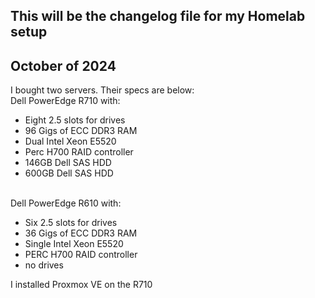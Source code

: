 ## This will be the changelog file for my Homelab setup

## October of 2024

  I bought two servers. Their specs are below: </br>
Dell PowerEdge R710 with:
  - Eight 2.5 slots for drives
  - 96 Gigs of ECC DDR3 RAM
  - Dual Intel Xeon E5520
  - Perc H700 RAID controller
  - 146GB Dell SAS HDD
  - 600GB Dell SAS HDD </br> </br>

Dell PowerEdge R610 with:
  - Six 2.5 slots for drives
  - 36 Gigs of ECC DDR3 RAM
  - Single Intel Xeon E5520
  - PERC H700 RAID controller
  - no drives


I installed Proxmox VE on the R710